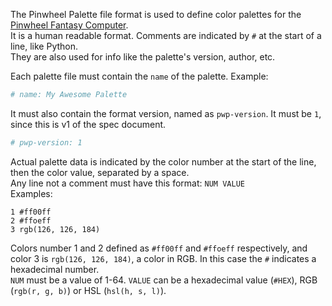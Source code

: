 The Pinwheel Palette file format is used to define color palettes for the [Pinwheel Fantasy Computer](https://github.com/PinwheelSystem/Pinwheel).  
It is a human readable format. Comments are indicated by `#` at the start of a line, like Python.  
They are also used for info like the palette's version, author, etc.  

Each palette file must contain the `name` of the palette. Example:  
```py
# name: My Awesome Palette
```  

It must also contain the format version, named as `pwp-version`. It must be `1`, since this is v1 of the spec document.  
```py
# pwp-version: 1
```

Actual palette data is indicated by the color number at the start of the line, then the color value, separated by a space.  
Any line not a comment must have this format: `NUM VALUE`  
Examples: 
```
1 #ff00ff
2 #ffoeff
3 rgb(126, 126, 184)
```  
Colors number 1 and 2 defined as `#ff00ff` and `#ffoeff` respectively, and color 3 is `rgb(126, 126, 184)`, a color in RGB. In this case the `#` indicates a hexadecimal number.  
`NUM` must be a value of 1-64. `VALUE` can be a hexadecimal value (`#HEX`), RGB (`rgb(r, g, b)`) or HSL (`hsl(h, s, l)`).  